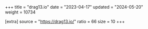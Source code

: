+++
title = "drag13.io"
date = "2023-04-17"
updated = "2024-05-20"
weight = 10734

[extra]
source = "https://drag13.io/"
ratio = 66
size = 10
+++

